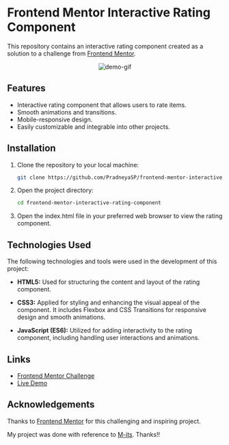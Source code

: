 # Frontend Mentor Interactive Rating Component

This repository contains an interactive rating component created as a solution to a challenge from [Frontend Mentor](https://www.frontendmentor.io/).
<div align="center">
  <img src="https://github.com/PradneyaSP/frontend-mentor-interactive-rating-component/assets/122717386/3fa75c61-b263-4dfc-a576-1ebb7745ebd6" alt="demo-gif"/>
</div>


## Features

- Interactive rating component that allows users to rate items.
- Smooth animations and transitions.
- Mobile-responsive design.
- Easily customizable and integrable into other projects.

## Installation

1. Clone the repository to your local machine:

   ```bash
   git clone https://github.com/PradneyaSP/frontend-mentor-interactive-rating-component.git

2. Open the project directory:
   ```bash
   cd frontend-mentor-interactive-rating-component

3. Open the index.html file in your preferred web browser to view the rating component.

## Technologies Used

The following technologies and tools were used in the development of this project:

- **HTML5:** Used for structuring the content and layout of the rating component.

- **CSS3:** Applied for styling and enhancing the visual appeal of the component. It includes Flexbox and CSS Transitions for responsive design and smooth animations.

- **JavaScript (ES6):** Utilized for adding interactivity to the rating component, including handling user interactions and animations.

## Links

- [Frontend Mentor Challenge](https://www.frontendmentor.io/challenges/interactive-pricing-component-t0m8PIyY8)
- [Live Demo](https://pradneyasp.github.io/frontend-mentor-interactive-rating-component/)

## Acknowledgements

Thanks to [Frontend Mentor](https://www.frontendmentor.io/) for this challenging and inspiring project.

My project was done with reference to [M-its](https://github.com/M-its/interative-rating-component). Thanks!!

